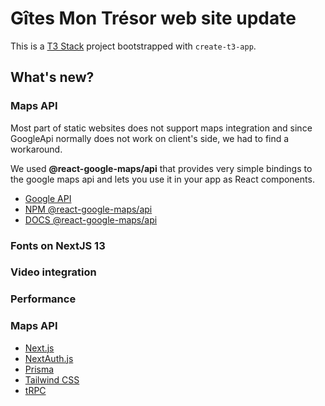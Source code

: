# Gîtes Mon Trésor web site update

This is a [T3 Stack](https://create.t3.gg/) project bootstrapped with `create-t3-app`.

## What's new? 

### Maps API

Most part of static websites does not support maps integration and since GoogleApi normally does not work on client's side, we had to find a workaround.   
    
We used **@react-google-maps/api** that provides very simple bindings to the google maps api and lets you use it in your app as React components.

- [Google API](https://developers.google.com/maps/documentation/)
- [ NPM @react-google-maps/api](https://www.npmjs.com/package/@react-google-maps/api)
- [ DOCS @react-google-maps/api](https://react-google-maps-api-docs.netlify.app/)

### Fonts on NextJS 13

### Video integration

### Performance

### Maps API

- [Next.js](https://nextjs.org)
- [NextAuth.js](https://next-auth.js.org)
- [Prisma](https://prisma.io)
- [Tailwind CSS](https://tailwindcss.com)
- [tRPC](https://trpc.io)


